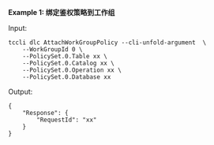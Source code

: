 **Example 1: 绑定鉴权策略到工作组**



Input: 

```
tccli dlc AttachWorkGroupPolicy --cli-unfold-argument  \
    --WorkGroupId 0 \
    --PolicySet.0.Table xx \
    --PolicySet.0.Catalog xx \
    --PolicySet.0.Operation xx \
    --PolicySet.0.Database xx
```

Output: 
```
{
    "Response": {
        "RequestId": "xx"
    }
}
```

